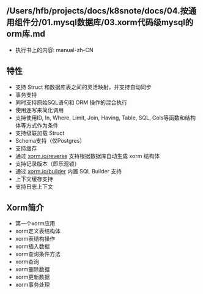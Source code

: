 


## /Users/hfb/projects/docs/k8snote/docs/04.按通用组件分/01.mysql数据库/03.xorm代码级mysql的orm库.md
- 执行书上的内容: manual-zh-CN

## 特性
- 支持 Struct 和数据库表之间的灵活映射，并支持自动同步
- 事务支持
- 同时支持原始SQL语句和 ORM 操作的混合执行
- 使用连写来简化调用
- 支持使用ID, In, Where, Limit, Join, Having, Table, SQL, Cols等函数和结构体等方式作为条件
- 支持级联加载 Struct
- Schema支持（仅Postgres）
- 支持缓存
- 通过 [xorm.io/reverse](https://xorm.io/reverse) 支持根据数据库自动生成 xorm 结构体
- 支持记录版本（即乐观锁）
- 通过 [xorm.io/builder](https://xorm.io/builder) 内置 SQL Builder 支持
- 上下文缓存支持
- 支持日志上下文


## Xorm简介
- 第一个xorm应用
- xorm定义表结构体
- xorm表结构操作
- xorm插入数据
- xorm查询条件方法
- xorm查询
- xorm删除数据
- xorm更新数据
- xorm事务处理


